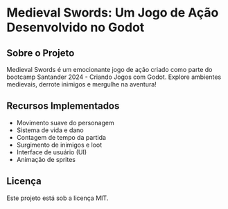 # Medieval Swords: Um Jogo de Ação Desenvolvido no Godot

## Sobre o Projeto
Medieval Swords é um emocionante jogo de ação criado como parte do bootcamp Santander 2024 - Criando Jogos com Godot. Explore ambientes medievais, derrote inimigos e mergulhe na aventura!

## Recursos Implementados
- Movimento suave do personagem
- Sistema de vida e dano
- Contagem de tempo da partida
- Surgimento de inimigos e loot
- Interface de usuário (UI)
- Animação de sprites

## Licença
Este projeto está sob a licença MIT.
